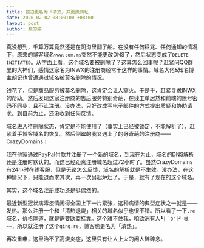 ```yaml
---
title: 被迫更名为「清热」并更换网址
date: 2020-02-02 08:00:00 +08:00
layout: post
author: 熊的猫
---
```


真没想到，千算万算竟然还是在阴沟里翻了船。在没有任何征兆、任何通知的情况下，原来的博客域名`www.com.ms`突然不能更改DNS了，然后状态变成了`DELETE INITIATED`。从字面上看，这个域名要被删除了？这算怎么回事呢？赶紧问QQ群里的大神们，感情这家名为INWX的注册商经常干这样的事情。域名大佬&知名博主胡记也曾遭遇过域名被莫名删除的情况。

钱花了，但是商品服务被莫名删除，这肯定会让人窝火。于是乎，赶紧寻求INWX的帮助。然后发现这家注册商的售后服务特别奇葩，在线工单居然和前端的账号密码不同步，且不让注册。没办法，只好改成写电子邮件的方式提出质疑和协助请求。到目前为止，还没收到任何反馈。

域名进入待删除状态，肯定是不能使用了（事实上已经被锁定，不能解析了），赶紧着手博客域名的恢复。然后倒霉的我又遇上了的哥奇葩的注册商——CrazyDomains！

我在他家通过PayPal付款并注册了一个新的域名，到现在为止，域名的DNS解析还是注册时默认的。而这已经距离注册域名超过72小时了。虽然CrazyDomains有24小时在线客服，但是无论怎么反馈，域名的解析就是不生效。没办法，在这种情况下，只能退而求其次，再一次另起炉灶了。于是，就有了现在的这个域名。

其实，这个域名注册成功还是挺偶然的。

最近新型冠状病毒疫情闹得全国上下一片紧张，这种病情的典型症状之一就是——发热。那么注册一个和「清热退烧」相关的域名似乎也很不错。所以看了一下`.re`域名，价格厚道，就是需要欧盟挂靠。这个难不住我，咱欧洲有人`┗|｀O′|┛ 嗷~~`，所以就注册了这个`qing.re`，博客也更名为「清热」。

再次重申，这里治不了高烧炎症，这里只有让人上火的闲人碎碎念。